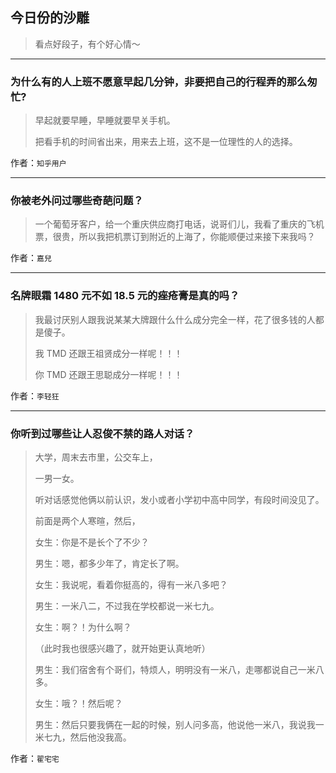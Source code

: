 ## 今日份的沙雕

> 看点好段子，有个好心情～


 
---

### 为什么有的人上班不愿意早起几分钟，非要把自己的行程弄的那么匆忙?

> 早起就要早睡，早睡就要早关手机。
> 
> 把看手机的时间省出来，用来去上班，这不是一位理性的人的选择。


作者：`知乎用户`

---

### 你被老外问过哪些奇葩问题？

> 一个葡萄牙客户，给一个重庆供应商打电话，说哥们儿，我看了重庆的飞机票，很贵，所以我把机票订到附近的上海了，你能顺便过来接下来我吗？


作者：`嘉兒`

---

### 名牌眼霜 1480 元不如 18.5 元的痤疮膏是真的吗？

> 我最讨厌别人跟我说某某大牌跟什么什么成分完全一样，花了很多钱的人都是傻子。
> 
> 我 TMD 还跟王祖贤成分一样呢！！！
> 
> 你 TMD 还跟王思聪成分一样呢！！！


作者：`李轻狂`

---

### 你听到过哪些让人忍俊不禁的路人对话？

> 大学，周末去市里，公交车上，
> 
> 一男一女。
> 
> 听对话感觉他俩以前认识，发小或者小学初中高中同学，有段时间没见了。
> 
> 前面是两个人寒暄，然后，
> 
> 女生：你是不是长个了不少？
> 
> 男生：嗯，都多少年了，肯定长了啊。
> 
> 女生：我说呢，看着你挺高的，得有一米八多吧？
> 
> 男生：一米八二，不过我在学校都说一米七九。
> 
> 女生：啊？！为什么啊？
> 
> （此时我也很感兴趣了，就开始更认真地听）
> 
> 男生：我们宿舍有个哥们，特烦人，明明没有一米八，走哪都说自己一米八多。
> 
> 女生：哦？！然后呢？
> 
> 男生：然后只要我俩在一起的时候，别人问多高，他说他一米八，我说我一米七九，然后他没我高。


作者：`翟宅宅`